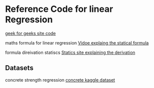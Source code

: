 # Reference Code for linear Regression
[geek for geeks site code](https://www.geeksforgeeks.org/linear-regression-python-implementation/)

maths formula for linear regression
[Vidoe explaing the statical formula](https://www.youtube.com/watch?v=DSQ2plMtbLc)

formula direivation statiscs
[Statics site explaining the derivation](http://www.statisticshowto.com/probability-and-statistics/regression-analysis/find-a-linear-regression-equation/)

## Datasets
concrete strength regression 
[concrete kaggle dataset](https://www.kaggle.com/maajdl/yeh-concret-data)